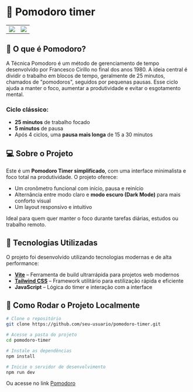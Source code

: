 # 🍅 Pomodoro timer

<table>
  <tr>
    <td>
      <img src="https://github.com/user-attachments/assets/bd64fe96-96ab-4f23-a7e9-e292b9171331" />
    </td>
    <td>
      <img src="https://github.com/user-attachments/assets/2a02e63b-aa46-4642-892e-611742e5a113" />
    </td>
  </tr>
</table>

## 🧠 O que é Pomodoro?

A Técnica Pomodoro é um método de gerenciamento de tempo desenvolvido por Francesco Cirillo no final dos anos 1980. A ideia central é dividir o trabalho em blocos de tempo, geralmente de 25 minutos, chamados de "pomodoros", seguidos por pequenas pausas. Esse ciclo ajuda a manter o foco, aumentar a produtividade e evitar o esgotamento mental.

### Ciclo clássico:
- **25 minutos** de trabalho focado  
- **5 minutos** de pausa  
- Após 4 ciclos, uma **pausa mais longa** de 15 a 30 minutos


## 💻 Sobre o Projeto

Este é um **Pomodoro Timer simplificado**, com uma interface minimalista e foco total na produtividade. O projeto oferece:

- Um cronômetro funcional com início, pausa e reinício
- Alternância entre modo claro e **modo escuro (Dark Mode)** para mais conforto visual
- Um layout responsivo e intuitivo

Ideal para quem quer manter o foco durante tarefas diárias, estudos ou trabalho remoto.

## 🚀 Tecnologias Utilizadas

O projeto foi desenvolvido utilizando tecnologias modernas e de alta performance:

- [**Vite**](https://vitejs.dev/) – Ferramenta de build ultrarrápida para projetos web modernos
- [**Tailwind CSS**](https://tailwindcss.com/) – Framework utilitário para estilização rápida e eficiente
- **JavaScript** – Lógica do timer e interação com a interface
## 📂 Como Rodar o Projeto Localmente

```bash
# Clone o repositório
git clone https://github.com/seu-usuario/pomodoro-timer.git

# Acesse a pasta do projeto
cd pomodoro-timer

# Instale as dependências
npm install

# Inicie o servidor de desenvolvimento
npm run dev
```

Ou acesse no link [Pomodoro](https://pomodoro-simples.netlify.app/)
